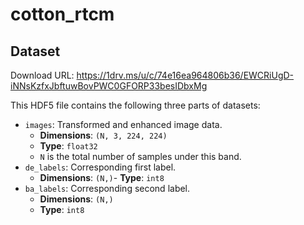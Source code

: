 # cotton_rtcm

## Dataset

Download URL: https://1drv.ms/u/c/74e16ea964806b36/EWCRiUgD-iNNsKzfxJbftuwBovPWC0GFORP33besIDbxMg

This HDF5 file contains the following three parts of datasets:
- `images`: Transformed and enhanced image data.
  - **Dimensions**: `(N, 3, 224, 224)`
  - **Type**: `float32`
  - `N` is the total number of samples under this band.
- `de_labels`: Corresponding first label.
  - **Dimensions**: `(N,)`- **Type**: `int8`
- `ba_labels`: Corresponding second label.
  - **Dimensions**: `(N,)`
  - **Type**: `int8`
